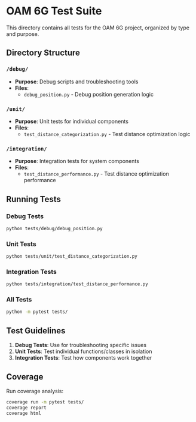 # OAM 6G Test Suite

This directory contains all tests for the OAM 6G project, organized by type and purpose.

## Directory Structure

### `/debug/`
- **Purpose**: Debug scripts and troubleshooting tools
- **Files**: 
  - `debug_position.py` - Debug position generation logic

### `/unit/`
- **Purpose**: Unit tests for individual components
- **Files**:
  - `test_distance_categorization.py` - Test distance optimization logic

### `/integration/`
- **Purpose**: Integration tests for system components
- **Files**:
  - `test_distance_performance.py` - Test distance optimization performance

## Running Tests

### Debug Tests
```bash
python tests/debug/debug_position.py
```

### Unit Tests
```bash
python tests/unit/test_distance_categorization.py
```

### Integration Tests
```bash
python tests/integration/test_distance_performance.py
```

### All Tests
```bash
python -m pytest tests/
```

## Test Guidelines

1. **Debug Tests**: Use for troubleshooting specific issues
2. **Unit Tests**: Test individual functions/classes in isolation
3. **Integration Tests**: Test how components work together

## Coverage

Run coverage analysis:
```bash
coverage run -m pytest tests/
coverage report
coverage html
``` 